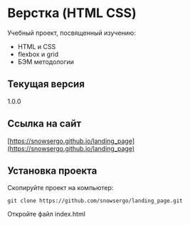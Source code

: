 # Верстка (HTML CSS)
Учебный проект, посвященный изучению: 
 - HTML и CSS
 - flexbox и grid
 - БЭМ методологии

## Текущая версия
1.0.0

## Ссылка на сайт
[https://snowsergo.github.io/landing_page](https://snowsergo.github.io/landing_page)

## Установка проекта

Скопируйте проект на компьютер:
```
git clone https://github.com/snowsergo/landing_page.git
```
Откройте файл index.html
